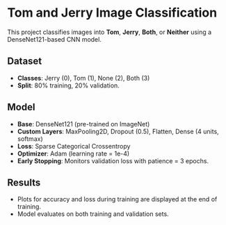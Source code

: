 
# Tom and Jerry Image Classification

This project classifies images into **Tom**, **Jerry**, **Both**, or **Neither** using a DenseNet121-based CNN model.

## Dataset

- **Classes**: Jerry (0), Tom (1), None (2), Both (3)
- **Split**: 80% training, 20% validation.

## Model

- **Base**: DenseNet121 (pre-trained on ImageNet)
- **Custom Layers**: MaxPooling2D, Dropout (0.5), Flatten, Dense (4 units, softmax)
- **Loss**: Sparse Categorical Crossentropy
- **Optimizer**: Adam (learning rate = 1e-4)
- **Early Stopping**: Monitors validation loss with patience = 3 epochs.

## Results

- Plots for accuracy and loss during training are displayed at the end of training.
- Model evaluates on both training and validation sets.
